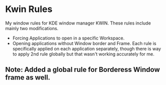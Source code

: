 # Kwin Rules

My window rules for KDE window manager KWIN. These rules include mainly two modifications.
- Forcing Applications to open in a specific Workspace.
- Opening applications without Window border and Frame.
Each rule is specifically applied on each application separately, though there is way to apply 2nd rule globally but that wasn't working accurately for me.

## Note: Added a global rule for Borderess Window frame as well.
